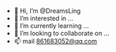 - 👋 Hi, I’m @DreamsLing
- 👀 I’m interested in ...
- 🌱 I’m currently learning ...
- 💞️ I’m looking to collaborate on ...
- 📫 mail 861683052@qq.com
